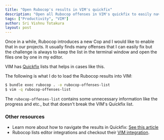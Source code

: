 ```yaml
---
title: "Open Rubocop's results in VIM's quickfix"
description: "Open all Rubocop offenses in VIM's quickfix to easily navigate through them and address them."
tags: ["Productivity", "VIM"]
author: Sri Vishnu Totakura
layout: post
---
```


Once in a while, Rubocop introduces a new Cop and I would like to enable that
in our projects.
It usually finds many offenses that I can easily fix but the challenge is always
to keep the list in the terminal window and open the files one by one in my
editor.

VIM has [Quickfix](https://freshman.tech/vim-quickfix-and-location-list/)
lists that helps in cases like this.

The following is what I do to load the Rubocop results into VIM:

```bash
$ bundle exec rubocop . -o rubocop-offenses-list
$ vim -q rubocop-offenses-list
```

The `rubocop-offenses-list` contains some unnecessary information like the
progress and etc., but that doesn't break the VIM's Quickfix list.

### Other resources
  * Learn more about how to navigate the results in Quickfix: [See this article](https://freshman.tech/vim-quickfix-and-location-list/)
  * Rubocop lists editor integrations and checkout their [VIM integration](https://docs.rubocop.org/rubocop/integration_with_other_tools.html#vim).



